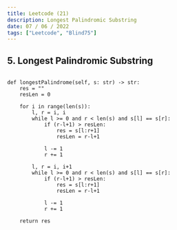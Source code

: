 ```yaml
---
title: Leetcode (21)
description: Longest Palindromic Substring
date: 07 / 06 / 2022
tags: ["Leetcode", "Blind75"]
---
```


<h2>5. Longest Palindromic Substring</h2>

<pre><code class="language-python">
def longestPalindrome(self, s: str) -> str:
    res = ""
    resLen = 0
    
    for i in range(len(s)):
        l, r = i, i
        while l >= 0 and r < len(s) and s[l] == s[r]:
            if (r-l+1) > resLen:
                res = s[l:r+1]
                resLen = r-l+1
                
            l -= 1
            r += 1
                
        l, r = i, i+1
        while l >= 0 and r < len(s) and s[l] == s[r]:
            if (r-l+1) > resLen:
                res = s[l:r+1]
                resLen = r-l+1
                
            l -= 1
            r += 1
    
    return res
</code></pre>
<br/>
<br/>
